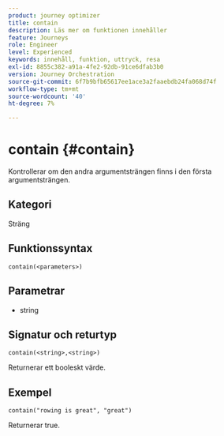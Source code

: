 ```yaml
---
product: journey optimizer
title: contain
description: Läs mer om funktionen innehåller
feature: Journeys
role: Engineer
level: Experienced
keywords: innehåll, funktion, uttryck, resa
exl-id: 8855c382-a91a-4fe2-92db-91ce6dfab3b0
version: Journey Orchestration
source-git-commit: 6f7b9bfb65617ee1ace3a2faaebdb24fa068d74f
workflow-type: tm+mt
source-wordcount: '40'
ht-degree: 7%

---
```


# contain {#contain}

Kontrollerar om den andra argumentsträngen finns i den första argumentsträngen.

## Kategori

Sträng

## Funktionssyntax

`contain(<parameters>)`

## Parametrar

* string

## Signatur och returtyp

`contain(<string>,<string>)`

Returnerar ett booleskt värde.

## Exempel

`contain("rowing is great", "great")`

Returnerar true.
